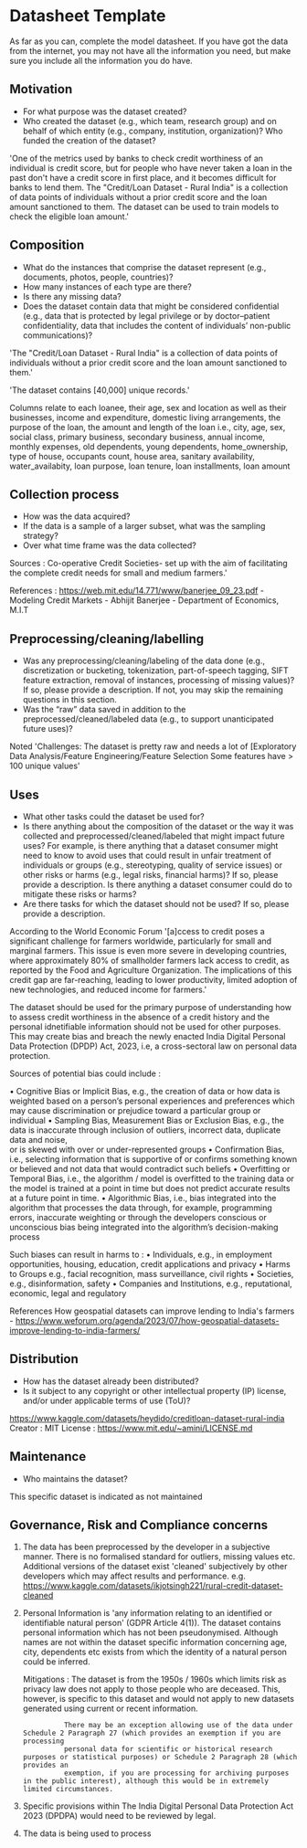 # Datasheet Template

As far as you can, complete the model datasheet. If you have got the data from the internet, you may not have all the information you need, but make sure you include all the information you do have. 

## Motivation

- For what purpose was the dataset created? 
- Who created the dataset (e.g., which team, research group) and on behalf of which entity (e.g., company, institution, organization)? Who funded the creation of the dataset?

'One of the metrics used by banks to check credit worthiness of an individual is credit score, but for people who have never taken a loan in the past don't have a credit score in first place, and it becomes difficult for banks to lend them.
The "Credit/Loan Dataset - Rural India" is a collection of data points of individuals without a prior credit score and the loan amount sanctioned to them.
The dataset can be used to train models to check the eligible loan amount.'

## Composition

- What do the instances that comprise the dataset represent (e.g., documents, photos, people, countries)? 
- How many instances of each type are there? 
- Is there any missing data?
- Does the dataset contain data that might be considered confidential (e.g., data that is protected by legal privilege or by    doctor–patient confidentiality, data that includes the content of individuals’ non-public communications)?

'The "Credit/Loan Dataset - Rural India" is a collection of data points of individuals without a prior credit score and the loan amount sanctioned to them.'

'The dataset contains [40,000] unique records.' 

Columns relate to each loanee, their age, sex and location as well as their businesses, income and expenditure, domestic living arrangements, the purpose of the loan, the amount and length of the loan i.e., city, age, sex, 	social class,	primary business,	secondary business,	annual income,	monthly expenses, old dependents,	young dependents, 	home_ownership, 	type of house, 	occupants count, 	house area, sanitary availability,	water_availabity, loan purpose, 	loan tenure, 	loan installments, loan amount

## Collection process

- How was the data acquired? 
- If the data is a sample of a larger subset, what was the sampling strategy? 
- Over what time frame was the data collected?

Sources : Co-operative Credit Societies- set up with the aim of facilitating the complete credit needs for small and medium farmers.'

References : https://web.mit.edu/14.771/www/banerjee_09_23.pdf - Modeling Credit Markets - Abhijit Banerjee - Department of Economics, M.I.T

## Preprocessing/cleaning/labelling

- Was any preprocessing/cleaning/labeling of the data done (e.g., discretization or bucketing, tokenization, part-of-speech tagging, SIFT feature extraction, removal of instances, processing of missing values)? If so, please provide a description. If not, you may skip the remaining questions in this section. 
- Was the “raw” data saved in addition to the preprocessed/cleaned/labeled data (e.g., to support unanticipated future uses)?

Noted 'Challenges:
The dataset is pretty raw and needs a lot of [Exploratory Data Analysis/Feature Engineering/Feature Selection
Some features have > 100 unique values'

## Uses

- What other tasks could the dataset be used for? 
- Is there anything about the composition of the dataset or the way it was collected and preprocessed/cleaned/labeled that might impact future uses? For example, is there anything that a dataset consumer might need to know to avoid uses that could result in unfair treatment of individuals or groups (e.g., stereotyping, quality of service issues) or other risks or harms (e.g., legal risks, financial harms)? If so, please provide a description. Is there anything a dataset consumer could do to mitigate these risks or harms? 
- Are there tasks for which the dataset should not be used? If so, please provide a description.

According to the World Economic Forum '[a]ccess to credit poses a significant challenge for farmers worldwide, particularly for small and marginal farmers. This issue is even more severe in developing countries, where approximately 80% of smallholder farmers lack access to credit, as reported by the Food and Agriculture Organization. The implications of this credit gap are far-reaching, leading to lower productivity, limited adoption of new technologies, and reduced income for farmers.' 

The dataset should be used for the primary purpose of understanding how to assess credit worthiness in the absence of a credit history and the personal idnetifiable information should not be used for other purposes. This may create bias and breach the newly enacted India Digital Personal Data Protection (DPDP) Act, 2023, i.e, a cross-sectoral law on personal data protection.

Sources of potential bias could include :

•	Cognitive Bias or Implicit Bias, e.g., the creation of data or how data is weighted based on a person’s personal experiences and preferences which may 
  cause discrimination or prejudice toward a particular group or individual
•	Sampling Bias, Measurement Bias or Exclusion Bias, e.g., the data is inaccurate through inclusion of outliers, incorrect data, duplicate data and noise,  
  or is skewed with over or under-represented groups
•	Confirmation Bias, i.e., selecting information that is supportive of or confirms something known or believed and not data that would contradict such 
  beliefs
•	Overfitting or Temporal Bias, i.e., the algorithm / model is overfitted to the training data or the model is trained at a point in time but does not 
  predict accurate results at a future point in time. 
•	Algorithmic Bias, i.e., bias integrated into the algorithm that processes the data through, for example, programming errors, inaccurate weighting or 
  through the developers conscious or unconscious bias being integrated into the algorithm’s decision-making process

Such biases can result in harms to :
•	Individuals, e.g., in employment opportunities, housing, education, credit applications and privacy
•	Harms to Groups e.g., facial recognition, mass surveillance, civil rights
•	Societies, e.g., disinformation, safety
•	Companies and Institutions, e.g., reputational, economic, legal and regulatory

References
How geospatial datasets can improve lending to India's farmers - https://www.weforum.org/agenda/2023/07/how-geospatial-datasets-improve-lending-to-india-farmers/

## Distribution

- How has the dataset already been distributed? 
- Is it subject to any copyright or other intellectual property (IP) license, and/or under applicable terms of use (ToU)?

https://www.kaggle.com/datasets/heydido/creditloan-dataset-rural-india
Creator : MIT 
License : https://www.mit.edu/~amini/LICENSE.md

## Maintenance

- Who maintains the dataset?

This specific dataset is indicated as not maintained

## Governance, Risk and Compliance concerns

1. The data has been preprocessed by the developer in a subjective manner. There is no formalised standard for outliers, missing values etc.
   Additional versions of the dataset exist 'cleaned' subjectively by other developers which may affect results and performance.
   e.g. https://www.kaggle.com/datasets/ikjotsingh221/rural-credit-dataset-cleaned

2. Personal Information is 'any information relating to an identified or identifiable natural person' (GDPR Article 4(1)). 
   The dataset contains personal information which has not been pseudonymised. Although names are not within the dataset specific information
   concerning age, city, dependents etc exists from which the identity of a natural person could be inferred.

   Mitigations : The dataset is from the 1950s / 1960s which limits risk as privacy law does not apply to those people who are deceased.
                 This, however, is specific to this dataset and would not apply to new datasets generated using current or recent information.

                 There may be an exception allowing use of the data under Schedule 2 Paragraph 27 (which provides an exemption if you are processing 
                 personal data for scientific or historical research purposes or statistical purposes) or Schedule 2 Paragraph 28 (which provides an 
                 exemption, if you are processing for archiving purposes in the public interest), although this would be in extremely limited circumstances.

3. Specific provisions within The India Digital Personal Data Protection Act 2023 (DPDPA) would need to be reviewed by legal.

4. The data is being used to process 
